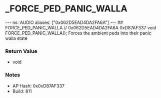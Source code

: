 # _FORCE_PED_PANIC_WALLA

--- ns: AUDIO aliases: ["0x062D5EAD4DA2FA6A"] --- ## FORCE_PED_PANIC_WALLA  // 0x062D5EAD4DA2FA6A 0xD87AF337 void FORCE_PED_PANIC_WALLA();  Forces the ambient peds into their panic walla state

### Return Value
* void

### Notes
* AP Hash: 0x0xD87AF337
* Build: 811

